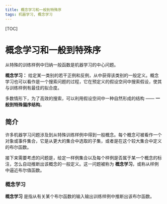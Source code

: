 ```yaml
---
title: 概念学习和一般到特殊序
tags: 机器学习, 概念学习
---
```


[TOC]

# 概念学习和一般到特殊序

从特殊的训练样例中归纳一般函数是机器学习的中心问题。

**概念学习：** 给定某一类别的若干正例和反例，从中获得该类别的一般定义。概念学习也可以看作是一个搜索问题的过程，它在预定义的假设空间中搜索假设，使其与训练样例有最佳的拟合度。

多数情形下，为了高效的搜索，可以利用假设空间中一种自然形成的结构 —— **一般到特殊偏序结构**。

## 简介

许多机器学习问题涉及到从特殊训练样例中得到一般概念。每个概念可被看作一个对象或事件集合，它是从更大的集合中选取的子集，或者是在这个较大集合中定义的布尔函数。

接下来需要考虑的问题是，给定一样例集合以及每个样例是否属于某一个概念的标注，怎么自动推断出该概念的一般定义。这一问题被称为 **概念学习**，或称从样例中逼近布尔值函数。

### 概念学习

**概念学习** 是指从有关某个布尔函数的输入输出训练样例中推断出该布尔函数。